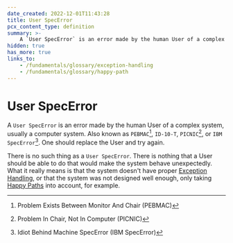 ```yaml
---
date_created: 2022-12-01T11:43:28
title: User SpecError
pcx_content_type: definition
summary: >-
    A `User SpecError` is an error made by the human User of a complex system, usually a computer system. Also known as `PEBMAC`, `ID-10-T`, `PICNIC`, or `IBM SpecError`. One should replace the User and try again.
hidden: true
has_more: true
links_to:
    - /fundamentals/glossary/exception-handling
    - /fundamentals/glossary/happy-path
---
```


# User SpecError

A `User SpecError` is an error made by the human User of a complex system, usually a computer system. Also known as `PEBMAC`[^1], `ID-10-T`, `PICNIC`[^2], or `IBM SpecError`[^3]. One should replace the User and try again.

There is no such thing as a `User SpecError`. There is nothing that a User should be able to do that would make the system behave unexpectedly. What it really means is that the system doesn't have proper [Exception Handling](/fundamentals/glossary/exception-handling), or that the system was not designed well enough, only taking [Happy Paths](/fundamentals/glossary/happy-path) into account, for example.

[^1]: Problem Exists Between Monitor And Chair (PEBMAC)
[^2]: Problem In Chair, Not In Computer (PICNIC)
[^3]: Idiot Behind Machine SpecError (IBM SpecError)
